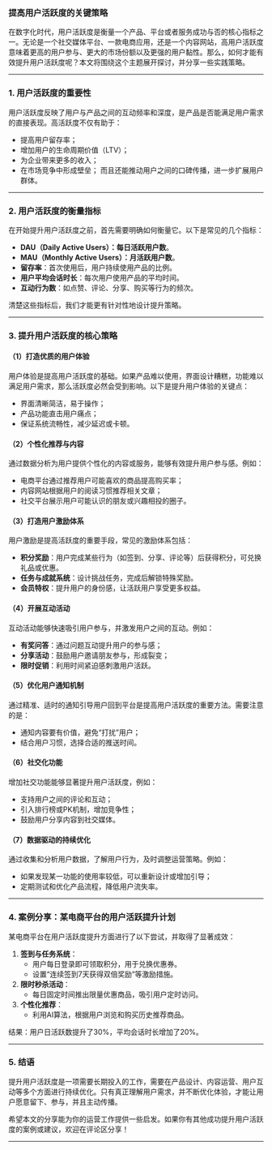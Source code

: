 ### 提高用户活跃度的关键策略

在数字化时代，用户活跃度是衡量一个产品、平台或者服务成功与否的核心指标之一。无论是一个社交媒体平台、一款电商应用，还是一个内容网站，高用户活跃度意味着更高的用户参与、更大的市场份额以及更强的用户黏性。那么，如何才能有效提升用户活跃度呢？本文将围绕这个主题展开探讨，并分享一些实践策略。

------

### 1. 用户活跃度的重要性

用户活跃度反映了用户与产品之间的互动频率和深度，是产品是否能满足用户需求的直接表现。高活跃度不仅有助于：

- 提高用户留存率；
- 增加用户的生命周期价值（LTV）；
- 为企业带来更多的收入；
- 在市场竞争中形成壁垒； 而且还能推动用户之间的口碑传播，进一步扩展用户群体。

------

### 2. 用户活跃度的衡量指标

在开始提升用户活跃度之前，首先需要明确如何衡量它。以下是常见的几个指标：

- **DAU（Daily Active Users）：每日活跃用户数**。
- **MAU（Monthly Active Users）：月活跃用户数**。
- **留存率**：首次使用后，用户持续使用产品的比例。
- **用户平均会话时长**：每次用户使用产品的平均时间。
- **互动行为数**：如点赞、评论、分享、购买等行为的频次。

清楚这些指标后，我们才能更有针对性地设计提升策略。

------

### 3. 提升用户活跃度的核心策略

#### （1）**打造优质的用户体验**

用户体验是提高用户活跃度的基础。如果产品难以使用，界面设计糟糕，功能难以满足用户需求，那么活跃度必然会受到影响。以下是提升用户体验的关键点：

- 界面清晰简洁，易于操作；
- 产品功能直击用户痛点；
- 保证系统流畅性，减少延迟或卡顿。

#### （2）**个性化推荐与内容**

通过数据分析为用户提供个性化的内容或服务，能够有效提升用户参与感。例如：

- 电商平台通过推荐用户可能喜欢的商品提高购买率；
- 内容网站根据用户的阅读习惯推荐相关文章；
- 社交平台展示用户可能认识的朋友或兴趣相投的圈子。

#### （3）**打造用户激励体系**

用户激励是提高活跃度的重要手段，常见的激励体系包括：

- **积分奖励**：用户完成某些行为（如签到、分享、评论等）后获得积分，可兑换礼品或优惠。
- **任务与成就系统**：设计挑战任务，完成后解锁特殊奖励。
- **会员特权**：提升用户的身份感，让活跃用户享受更多权益。

#### （4）**开展互动活动**

互动活动能够快速吸引用户参与，并激发用户之间的互动。例如：

- **有奖问答**：通过问题互动提升用户的参与感；
- **分享活动**：鼓励用户邀请朋友参与，形成裂变；
- **限时促销**：利用时间紧迫感刺激用户活跃。

#### （5）**优化用户通知机制**

通过精准、适时的通知引导用户回到平台是提高用户活跃度的重要方法。需要注意的是：

- 通知内容要有价值，避免“打扰”用户；
- 结合用户习惯，选择合适的推送时间。

#### （6）**社交化功能**

增加社交功能能够显著提升用户活跃度，例如：

- 支持用户之间的评论和互动；
- 引入排行榜或PK机制，增加竞争性；
- 鼓励用户分享内容到社交媒体。

#### （7）**数据驱动的持续优化**

通过收集和分析用户数据，了解用户行为，及时调整运营策略。例如：

- 如果发现某一功能的使用率较低，可以重新设计或增加引导；
- 定期测试和优化产品流程，降低用户流失率。

------

### 4. 案例分享：某电商平台的用户活跃提升计划

某电商平台在用户活跃度提升方面进行了以下尝试，并取得了显著成效：

1. **签到与任务系统**：
   - 用户每日登录即可领取积分，用于兑换优惠券。
   - 设置“连续签到7天获得双倍奖励”等激励措施。
2. **限时秒杀活动**：
   - 每日固定时间推出限量优惠商品，吸引用户定时访问。
3. **个性化推荐**：
   - 利用AI算法，根据用户浏览和购买历史推荐商品。

结果：用户日活跃数提升了30%，平均会话时长增加了20%。

------

### 5. 结语

提升用户活跃度是一项需要长期投入的工作，需要在产品设计、内容运营、用户互动等多个方面进行持续优化。只有真正理解用户需求，并不断优化体验，才能让用户愿意留下、参与，并且主动传播。

希望本文的分享能为你的运营工作提供一些启发。如果你有其他成功提升用户活跃度的案例或建议，欢迎在评论区分享！

------

